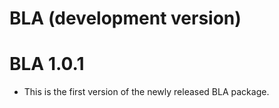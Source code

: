 # BLA (development version)

# BLA 1.0.1

* This is the first version of the newly released BLA package.
